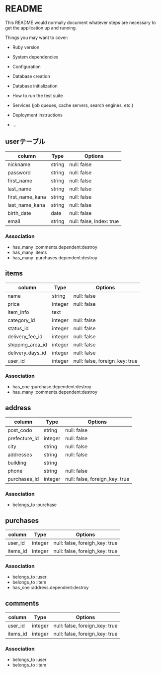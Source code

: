 # README

This README would normally document whatever steps are necessary to get the
application up and running.

Things you may want to cover:

* Ruby version

* System dependencies

* Configuration

* Database creation

* Database initialization

* How to run the test suite

* Services (job queues, cache servers, search engines, etc.)

* Deployment instructions

* ...

## userテーブル

| column          | Type      | Options
| --------------- | --------- | --------------------------
| nickname        | string    | null: false
| password        | string    | null: false
| first_name      | string    | null: false
| last_name       | string    | null: false
| first_name_kana | string    | null: false
| last_name_kana  | string    | null: false
| birth_date      | date      | null: false
| email           | string    | null: false, index: true

### Association

- has_many :comments.dependent:destroy
- has_many :items
- has_many :purchases.dependent:destroy

## items

| column           | Type      | Options
| ---------------- | --------- | --------------------------------
| name             | string    | null: false
| price            | integer   | null: false
| item_info        | text      |
| category_id      | integer   | null: false
| status_id        | integer   | null: false
| delivery_fee_id  | integer   | null: false
| shipping_area_id | integer   | null: false
| delivery_days_id | integer   | null: false
| user_id          | integer   | null: false, foreign_key: true 

### Association

- has_one :purchase.dependent:destroy
- has_many :comments.dependent:destroy

## address

| column           | Type      | Options
| ---------------- | --------- | --------------------------------
| post_codo        | string    | null: false
| prefecture_id    | integer   | null: false
| city             | string    | null: false
| addresses        | string    | null: false
| building         | string    | 
| phone            | string    | null: false
| purchases_id     | integer   | null: false, foreign_key: true

### Association

- belongs_to :purchase

## purchases

| column           | Type      | Options
| ---------------- | --------- | -----------
| user_id          | integer   | null: false, foreigh_key: true
| items_id         | integer   | null: false, foreigh_key: true

### Association

- belongs_to :user
- belongs_to :item
- has_one :address.dependent:destroy

## comments

| column           | Type      | Options
| ---------------- | --------- | -----------
| user_id          | integer   | null: false, foreign_key: true
| items_id         | integer   | null: false, foreign_key: true

### Association

- belongs_to :user
- belongs_to :item